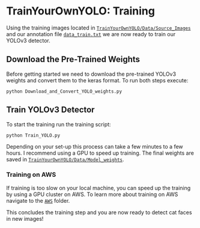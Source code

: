 # TrainYourOwnYOLO: Training
Using the training images located in [`TrainYourOwnYOLO/Data/Source_Images`](/Data/Source_Images) and our annotation file [`data_train.txt`](/Data/Source_Images/vott-csv-export) we are now ready to train our YOLOv3 detector. 

## Download the Pre-Trained Weights
Before getting started we need to download the pre-trained YOLOv3 weights and convert them to the keras format. To run both steps execute:

```
python Download_and_Convert_YOLO_weights.py
```
## Train YOLOv3 Detector
To start the training run the training script:
```
python Train_YOLO.py 
```
Depending on your set-up this process can take a few minutes to a few hours. I recommend using a GPU to speed up training. The final weights are saved in [`TrainYourOwnYOLO/Data/Model_weights`](/Data/Model_weights). 

### Training on AWS
If training is too slow on your local machine, you can speed up the training by using a GPU cluster on AWS. To learn more about training on AWS navigate to the [`AWS`](/2_Training/AWS) folder.

This concludes the training step and you are now ready to detect cat faces in new images!